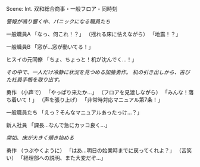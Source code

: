 Scene: Int. 双和総合商事・一般フロア - 同時刻

_警報が鳴り響く中、パニックになる職員たち_

一般職員A
「なっ、何これ！？」
（揺れる床に怯えながら）
「地震！？」

一般職員B
「窓が...窓が動いてる！」

ヒスイの元同僚
「ちょ、ちょっと！机が沈んでく...！」

_その中で、一人だけ冷静に状況を見つめる加藤勇作。_
_机の引き出しから、古びた社員手帳を取り出す。_

勇作
（小声で）
「やっぱり来たか...」
（フロアを見渡しながら）
「みんな！落ち着いて！」
（声を張り上げ）
「非常時対応マニュアル第7条！」

一般職員たち
「えっ？そんなマニュアルあったっけ...？」


新人社員
「課長...なんで急にカッコ良く...」


_突如、床が大きく傾き始める_

勇作
（つぶやくように）
「はあ...明日の始業時までに戻ってくれよ？」
（苦笑い）
「経理部への説明、また大変だぞ...」